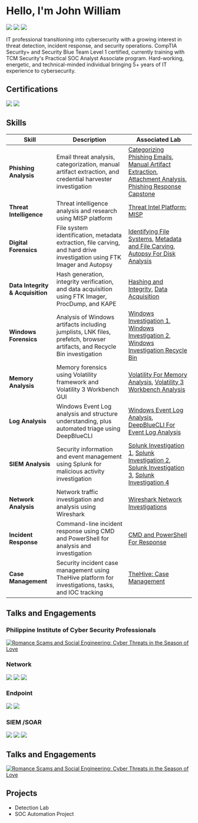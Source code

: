 # Hello, I'm John William
<a href="https://www.linkedin.com/in/johnwilliamestacio/"><img src="https://img.shields.io/badge/-LinkedIn-0072b1?&style=for-the-badge&logo=linkedin&logoColor=white" /></a>
<a href="https://blueteamlabs.online/public/user/4b73da1f8230f5e348205b"><img src="https://img.shields.io/badge/-Blue Team Labs-35c2f1?&style=for-the-badge&logo=linkedin&logoColor=white" /></a>
<a href="https://cyberdefenders.org/p/johnwilliamestacio"><img src="https://img.shields.io/badge/-CyberDefenders-4d77ff?&style=for-the-badge&logo=linkedin&logoColor=white" /></a>

IT professional transitioning into cybersecurity with a growing interest in threat detection, incident response, and security operations. CompTIA Security+ and Security Blue Team Level 1 certified, currently training with TCM Security's Practical SOC Analyst Associate program. Hard-working, energetic, and technical-minded individual bringing 5+ years of IT experience to cybersecurity. 

## Certifications
<div>
<a href="https://drive.google.com/file/d/1RaZ-mkO4aIbHBOeSkc70aFZKRtDqdpaQ/view?usp=sharing"><img src="https://img.shields.io/badge/-Security Blue Team Level 1-1E3A8A?&style=for-the-badge&logo=shield&logoColor=white" /></a>
<a href="https://drive.google.com/file/d/1W_TVvZRIgv_tX4gzbkZrDpC5JMyC9o5c/view?usp=sharing"><img src="https://img.shields.io/badge/-CompTIA Security+-FF0000?&style=for-the-badge&logo=CompTIA&logoColor=white" /></a>

</div>

## Skills

| Skill | Description | Associated Lab |
|-------|-------------|-------------------|
| **Phishing Analysis** | Email threat analysis, categorization, manual artifact extraction, and credential harvester investigation | <a href="https://elearning.securityblue.team/public/lab-certificate/4479da06-8343-40cf-ac88-7764ccc9a1b4">Categorizing Phishing Emails</a>, <a href="https://elearning.securityblue.team/public/lab-certificate/8294af55-1801-41ba-872b-965254b017ae">Manual Artifact Extraction</a>, <a href="https://elearning.securityblue.team/public/lab-certificate/22b3f332-946a-4403-bfdc-64c255b942fb">Attachment Analysis</a>, <a href="https://elearning.securityblue.team/public/lab-certificate/8be6f5ae-b58d-467a-a960-eb9dff2f760f">Phishing Response Capstone</a> |
| **Threat Intelligence** | Threat intelligence analysis and research using MISP platform | <a href="https://elearning.securityblue.team/public/lab-certificate/5eba69c0-6f84-45f6-8ef1-5372680e3056">Threat Intel Platform: MISP</a> |
| **Digital Forensics** | File system identification, metadata extraction, file carving, and hard drive investigation using FTK Imager and Autopsy | <a href="https://elearning.securityblue.team/public/lab-certificate/5b5cf037-042c-4577-a9a9-411c69782d1d">Identifying File Systems</a>, <a href="https://elearning.securityblue.team/public/lab-certificate/5004bc58-1f7c-4892-a70e-86586accffc1">Metadata and File Carving</a>, <a href="https://elearning.securityblue.team/public/lab-certificate/1adfc9b6-efd0-40d5-9114-def27542bfb8">Autopsy For Disk Analysis</a> |
| **Data Integrity & Acquisition** | Hash generation, integrity verification, and data acquisition using FTK Imager, ProcDump, and KAPE | <a href="https://elearning.securityblue.team/public/lab-certificate/13ea26e0-e5c5-40f1-8518-d56d38326848">Hashing and Integrity</a>, <a href="https://elearning.securityblue.team/public/lab-certificate/a2e2bd45-4efe-4cf8-8146-91a14305a2f7">Data Acquisition</a> |
| **Windows Forensics** | Analysis of Windows artifacts including jumplists, LNK files, prefetch, browser artifacts, and Recycle Bin investigation | <a href="https://elearning.securityblue.team/public/lab-certificate/6fcb8972-ee4f-4aad-90a5-922d5c1590b4">Windows Investigation 1</a>, <a href="https://elearning.securityblue.team/public/lab-certificate/edbdbcba-2579-40ca-bc84-413655711e75">Windows Investigation 2</a>, <a href="https://elearning.securityblue.team/public/lab-certificate/5606434c-1149-4cab-ad22-92ad061ad98d">Windows Investigation Recycle Bin</a> |
| **Memory Analysis** | Memory forensics using Volatility framework and Volatility 3 Workbench GUI | <a href="https://elearning.securityblue.team/public/lab-certificate/b3df97aa-2245-4512-a341-46e364606789">Volatility For Memory Analysis</a>, <a href="https://elearning.securityblue.team/public/lab-certificate/1001a973-9147-4fa4-9470-fef3696ce067">Volatility 3 Workbench Analysis</a> |
| **Log Analysis** | Windows Event Log analysis and structure understanding, plus automated triage using DeepBlueCLI | <a href="https://elearning.securityblue.team/public/lab-certificate/1d52bffc-8f59-4f83-866b-7143ba694e76">Windows Event Log Analysis</a>, <a href="https://elearning.securityblue.team/public/lab-certificate/d1806327-f3d6-4a4d-ab2d-eb32f0975d9b">DeepBlueCLI For Event Log Analysis</a> |
| **SIEM Analysis** | Security information and event management using Splunk for malicious activity investigation | <a href="https://elearning.securityblue.team/public/lab-certificate/7430cc86-655c-41b0-87b7-9c620ab24b3b">Splunk Investigation 1</a>, <a href="https://elearning.securityblue.team/public/lab-certificate/80d696fc-5d34-4e08-b13e-1e5789a2ec9c">Splunk Investigation 2</a>, <a href="https://elearning.securityblue.team/public/lab-certificate/54c36713-4c5b-4071-9275-7fea7f1f1305">Splunk Investigation 3</a>, <a href="https://elearning.securityblue.team/public/lab-certificate/ec361b98-cec8-4456-b276-e71529812801">Splunk Investigation 4</a> |
| **Network Analysis** | Network traffic investigation and analysis using Wireshark | <a href="https://elearning.securityblue.team/public/lab-certificate/b88dfd0f-32f0-47ed-ad86-d9394c0016d0">Wireshark Network Investigations</a> |
| **Incident Response** | Command-line incident response using CMD and PowerShell for analysis and investigation | <a href="https://elearning.securityblue.team/public/lab-certificate/6268dcaa-3582-46e7-bf8f-713d4cd5bc9a">CMD and PowerShell For Response</a> |
| **Case Management** | Security incident case management using TheHive platform for investigations, tasks, and IOC tracking | <a href="https://elearning.securityblue.team/public/lab-certificate/4c23ba26-3e88-4eb1-9a87-14be5e68d485">TheHive: Case Management</a> |

## Talks and Engagements

### Philippine Institute of Cyber Security Professionals
[![Romance Scams and Social Engineering: Cyber Threats in the Season of Love](https://ytcards.demolab.com/?id=NuZhsMwC4uU&title=Romance+Scams+and+Social+Engineering:+Cyber+Threats+in+the+Season+of+Love&lang=en&timestamp=1750897603&background_color=%230d1117&title_color=%23ffffff&stats_color=%23dedede&max_title_lines=1&width=250&border_radius=5&duration=3791 "Romance Scams and Social Engineering: Cyber Threats in the Season of Love")](https://www.youtube.com/watch?v=NuZhsMwC4uU)

### Network 
<div>
    <img src="https://img.shields.io/badge/-Wireshark-1679A7?&style=for-the-badge&logo=Wireshark&logoColor=white" />
    <img src="https://img.shields.io/badge/-Suricata-EF3B2D?&style=for-the-badge&logo=Suricata&logoColor=white" />
    <img src="https://img.shields.io/badge/-Zeek-777BB4?&style=for-the-badge&logo=Zeek&logoColor=white" />
</div>

### Endpoint
<div>
    <img src="https://img.shields.io/badge/-Microsoft_Defender_for_Endpoint-00A4EF?&style=for-the-badge&logo=Microsoft&logoColor=white" />
    <img src="https://img.shields.io/badge/-Velociraptor-4B275F?&style=for-the-badge&logo=Velociraptor&logoColor=white" />
</div>

### SIEM /SOAR
<div>
    <img src="https://img.shields.io/badge/-Microsoft_Sentinel-0078D4?&style=for-the-badge&logo=Microsoft&logoColor=white" />
    <img src="https://img.shields.io/badge/-Splunk-000000?&style=for-the-badge&logo=Splunk&logoColor=white" />
    <img src="https://img.shields.io/badge/-Elastic-005571?&style=for-the-badge&logo=Elastic&logoColor=white" />
</div>

## Talks and Engagements


[![Romance Scams and Social Engineering: Cyber Threats in the Season of Love](https://ytcards.demolab.com/?id=s3uqGfDc8P8&title=Portable+Workstation&lang=en&timestamp=1755897603&background_color=%230d1117&title_color=%23ffffff&stats_color=%23dedede&max_title_lines=1&width=250&border_radius=5&duration=51 "Romance Scams and Social Engineering: Cyber Threats in the Season of Love")](https://www.youtube.com/shorts/s3uqGfDc8P8)

## Projects
- Detection Lab
- SOC Automation Project
